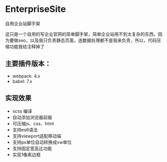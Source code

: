 # EnterpriseSite
自用企业站脚手架

这只是一个自用的写企业官网的简单脚手架，简单企业站用不到太复杂的东西，因为要做seo，以及我只负责静态页面，连数据处理都不是我来负责，所以，代码压缩功能我给注释掉了

## 主要插件版本：
* webpack: 4.x
* babel: 7.x

## 实现效果

* scss 编译
* 自动添加浏览器前缀
* 可压缩js、css、html
* 支持es6语法
* 支持viewport适配移动端
* 支持px单位自动转换成vw单位
* 支持固定宽高比功能
* 实现1像素边框
